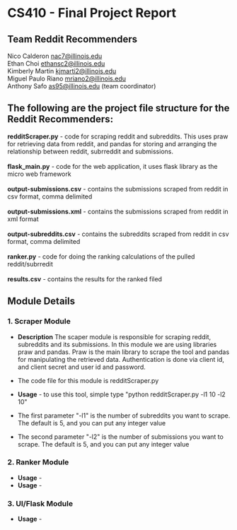# <b>CS410 - Final Project Report</b>

## <b>Team Reddit Recommenders</b>

Nico Calderon nac7@illinois.edu</br>
Ethan Choi ethansc2@illinois.edu</br>
Kimberly Martin kjmarti2@illinois.edu</br>
Miguel Paulo Riano mriano2@illinois.edu</br>
Anthony Safo as95@illinois.edu (team coordinator)

## The following are the project file structure for the Reddit Recommenders:

<b>redditScraper.py</b> - code for scraping reddit and subreddits. This uses praw for retrieving data from reddit, and pandas for storing and arranging the relationship between reddit, subrreddit and submissions.</br></br>
<b>flask_main.py</b> - code for the web application, it uses flask library as the micro web framework</br></br>
<b>output-submissions.csv</b> - contains the submissions scraped from reddit in csv format, comma delimited</br></br>
<b>output-submissions.xml</b> - contains the submissions scraped from reddit in xml format</br></br>
<b>output-subreddits.csv</b> - contains the subreddits scraped from reddit in csv format, comma delimited</br></br>
<b>ranker.py</b> - code for doing the ranking calculations of the pulled reddit/subrredit</br></br>
<b>results.csv</b> - contains the results for the ranked filed</br>

## Module Details

### 1. Scraper Module</br>

- <b>Description</b> The scaper module is responsible for scraping reddit, subreddits and its submissions. In this module we are using libraries praw and pandas. Praw is the main library to scrape the tool and pandas for manipulating the retrieved data. Authentication is done via client id, and client secret and user id and password.</br>

- The code file for this module is redditScraper.py

- <b>Usage</b> - to use this tool, simple type "python redditScraper.py -l1 10 -l2 10"

- The first parameter "-l1" is the number of subreddits you want to scrape. The default is 5, and you can put any integer value
- The second parameter "-l2" is the number of submissions you want to scrape. The default is 5, and you can put any integer value

### 2. Ranker Module</br>

- <b>Usage</b> - 
- <b>Usage</b> - 

### 3. UI/Flask Module</br>

- <b>Usage</b> - 

